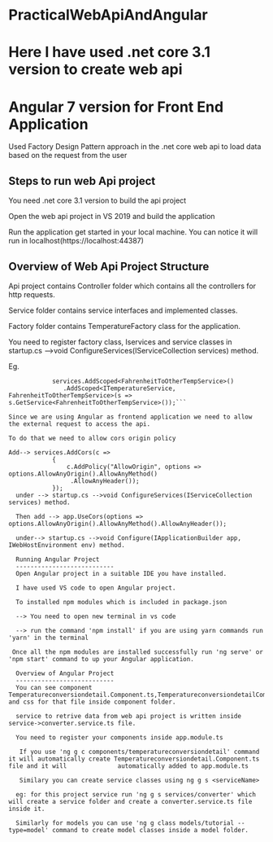 # PracticalWebApiAndAngular
# Here I have used .net core 3.1 version to create web api
# Angular 7 version for Front End Application
Used Factory Design Pattern approach in the .net core web api to load data based on the request from the user

Steps to run web Api project
-----------------------------
You need .net core 3.1 version to build the api project

Open the web api project in VS 2019 and build the application

Run the application get started in your local machine. You can notice it will run in localhost(https://localhost:44387)

Overview of Web Api Project Structure
-----------------------------
Api project contains Controller folder which contains all the controllers for http requests.

Service folder contains service interfaces and implemented classes.

Factory folder contains TemperatureFactory class for the application.

You need to register factory class, Iservices and service classes in startup.cs -->void ConfigureServices(IServiceCollection services) method.

Eg.

```services.AddScoped<TemperatureFactory>();
            services.AddScoped<FahrenheitToOtherTempService>()
               .AddScoped<ITemperatureService, FahrenheitToOtherTempService>(s => s.GetService<FahrenheitToOtherTempService>());```
            
Since we are using Angular as frontend application we need to allow the external request to access the api.

To do that we need to allow cors origin policy

Add--> services.AddCors(c =>
            {
                c.AddPolicy("AllowOrigin", options => options.AllowAnyOrigin().AllowAnyMethod()
                 .AllowAnyHeader());
            });
  under --> startup.cs -->void ConfigureServices(IServiceCollection services) method.
  
  Then add --> app.UseCors(options => options.AllowAnyOrigin().AllowAnyMethod().AllowAnyHeader());
  
  under--> startup.cs -->void Configure(IApplicationBuilder app, IWebHostEnvironment env) method.
  
  Running Angular Project
  ---------------------------
  Open Angular project in a suitable IDE you have installed.
  
  I have used VS code to open Angular project.
  
  To installed npm modules which is included in package.json
  
  --> You need to open new terminal in vs code
  
  --> run the command 'npm install' if you are using yarn commands run 'yarn' in the terminal
  
 Once all the npm modules are installed successfully run 'ng serve' or 'npm start' command to up your Angular application.
 
  Overview of Angular Project
  ---------------------------
  You can see component Temperatureconversiondetail.Component.ts,TemperatureconversiondetailComponent.html and css for that file inside component folder.
  
  service to retrive data from web api project is written inside service->converter.service.ts file.
  
  You need to register your components inside app.module.ts
  
   If you use 'ng g c components/temperatureconversiondetail' command it will automatically create Temperatureconversiondetail.Component.ts file and it will              automatically added to app.module.ts
   
   Similary you can create service classes using ng g s <serviceName>
            
  eg: for this project service run 'ng g s services/converter' which will create a service folder and create a converter.service.ts file inside it.
  
  Similarly for models you can use 'ng g class models/tutorial --type=model' command to create model classes inside a model folder.
  
  
  


